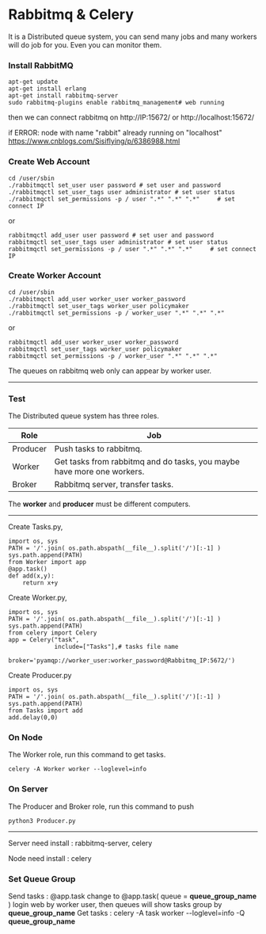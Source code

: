 # Rabbitmq & Celery

It is a Distributed queue system, you can send many jobs and many workers will do job for you. Even you can monitor them.

### Install RabbitMQ
    apt-get update 
    apt-get install erlang
    apt-get install rabbitmq-server
    sudo rabbitmq-plugins enable rabbitmq_management# web running
    
then we can connect rabbitmq on
http://IP:15672/  or http://localhost:15672/  

if ERROR: node with name "rabbit" already running on "localhost"
https://www.cnblogs.com/Sisiflying/p/6386988.html 

### Create Web Account

    cd /user/sbin
    ./rabbitmqctl set_user user password # set user and password
    ./rabbitmqctl set_user_tags user administrator # set user status
    ./rabbitmqctl set_permissions -p / user ".*" ".*" ".*"     # set connect IP
or

    rabbitmqctl add_user user password # set user and password
    rabbitmqctl set_user_tags user administrator # set user status
    rabbitmqctl set_permissions -p / user ".*" ".*" ".*"     # set connect IP

### Create Worker Account

    cd /user/sbin
    ./rabbitmqctl add_user worker_user worker_password
    ./rabbitmqctl set_user_tags worker_user policymaker
    ./rabbitmqctl set_permissions -p / worker_user ".*" ".*" ".*"   
or

    rabbitmqctl add_user worker_user worker_password
    rabbitmqctl set_user_tags worker_user policymaker
    rabbitmqctl set_permissions -p / worker_user ".*" ".*" ".*"   
    
The queues on rabbitmq web only can appear by worker user.

------------------------------------------------------------------------------------
### Test
The Distributed queue system has three roles.

| Role | Job |
|------|-----|
|Producer|Push tasks to rabbitmq.|
|Worker|Get tasks from rabbitmq and do tasks, you maybe have more one workers.|
|Broker|Rabbitmq server, transfer tasks.|

The **worker** and **producer** must be different computers.

------------------------------------------------------------------------------------
Create Tasks.py, 

    import os, sys
    PATH = '/'.join( os.path.abspath(__file__).split('/')[:-1] )
    sys.path.append(PATH)
    from Worker import app
    @app.task()
    def add(x,y):
        return x+y

Create Worker.py, 

    import os, sys
    PATH = '/'.join( os.path.abspath(__file__).split('/')[:-1] )
    sys.path.append(PATH)
    from celery import Celery
    app = Celery("task",
                 include=["Tasks"],# tasks file name
                 broker='pyamqp://worker_user:worker_password@Rabbitmq_IP:5672/')
Create Producer.py

    import os, sys
    PATH = '/'.join( os.path.abspath(__file__).split('/')[:-1] )
    sys.path.append(PATH)
    from Tasks import add
    add.delay(0,0)

### On Node
The Worker role, run this command to get tasks.

    celery -A Worker worker --loglevel=info
### On Server
The Producer and Broker role, run this command to push
    
    python3 Producer.py
--------------------------------------------------------------------------------
Server need install : rabbitmq-server, celery
<!--crontab : git clone url, python3 job-->

Node need install : celery
<!--crontab : git clone url
vim /etc/rc.local # it will run on boot-->

### Set Queue Group
Send tasks : @app.task change to @app.task( queue = **queue_group_name** )
login web by worker user, then queues will show tasks group by **queue_group_name**
Get tasks : celery -A task worker --loglevel=info -Q **queue_group_name** 



<!--Set Watch
pip install watchdog

watchmedo auto-restart -- celery -A task worker --loglevel=info -Q add,add2,class-->

